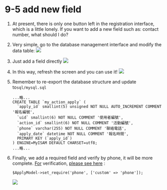 # 9-5 add new field

1. At present, there is only one button left in the registration interface, which is a little lonely. If you want to add a new field such as: contact number, what should I do?
2. Very simple, go to the database management interface and modify the data table: ![](https://campus-xoops.tn.edu.tw/uploads/tad_book3/image/47/%E7%81%AB%E7%8B%90%E6%88%AA%E5%9B%BE_2020-06-01T06-33-41.735Z.png)
3. Just add a field directly ![](https://campus-xoops.tn.edu.tw/uploads/tad_book3/image/47/%E7%81%AB%E7%8B%90%E6%88%AA%E5%9B%BE_2020-06-01T06-36-01.604Z.png)
4. In this way, refresh the screen and you can use it! ![](https://campus-xoops.tn.edu.tw/uploads/tad_book3/image/47/%E7%81%AB%E7%8B%90%E6%88%AA%E5%9B%BE_2020-06-01T06-36-59.857Z.png)
5. Remember to re-export the database structure and update to`sql/mysql.sql`

   ```text
   ...略...
   CREATE TABLE `my_action_apply` (
     `apply_id` smallint(5) unsigned NOT NULL AUTO_INCREMENT COMMENT '報名編號',
     `uid` smallint(6) NOT NULL COMMENT '使用者編號',
     `action_id` smallint(6) NOT NULL COMMENT '活動編號',
     `phone` varchar(255) NOT NULL COMMENT '聯絡電話',
     `apply_date` datetime NOT NULL COMMENT '報名時間',
     PRIMARY KEY (`apply_id`)
   ) ENGINE=MyISAM DEFAULT CHARSET=utf8;
   ...略...
   ```

6. Finally, we add a required field and verify by phone, it will be more complete. [For](https://campus-xoops.tn.edu.tw/modules/tad_book3/page.php?tbsn=48&tbdsn=1624) verification, [please see here](https://campus-xoops.tn.edu.tw/modules/tad_book3/page.php?tbsn=48&tbdsn=1624) :

   ```text
   $ApplyModel->set_require('phone', ['custom' => 'phone']);
   ```

   ![](https://campus-xoops.tn.edu.tw/uploads/tad_book3/image/47/%E7%81%AB%E7%8B%90%E6%88%AA%E5%9B%BE_2020-06-01T11-59-24.922Z.png)

